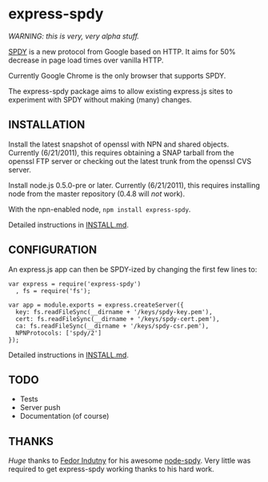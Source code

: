 express-spdy
============

*WARNING: this is very, very alpha stuff.*

[SPDY](http://www.chromium.org/spdy) is a new protocol from Google based on HTTP.  It aims for 50% decrease in page load times over vanilla HTTP.

Currently Google Chrome is the only browser that supports SPDY.

The express-spdy package aims to allow existing express.js sites to experiment with SPDY without making (many) changes.


INSTALLATION
------------

Install the latest snapshot of openssl with NPN and shared objects.  Currently (6/21/2011), this requires obtaining a SNAP tarball from the openssl FTP server or checking out the latest trunk from the openssl CVS server.

Install node.js 0.5.0-pre or later.  Currently (6/21/2011), this requires installing node from the master repository (0.4.8 will _not_ work).

With the npn-enabled node, `npm install express-spdy`.

Detailed instructions in [INSTALL.md](https://github.com/eee-c/express-spdy/blob/master/INSTALL.md).

CONFIGURATION
-------------

An express.js app can then be SPDY-ized by changing the first few lines to:

    var express = require('express-spdy')
      , fs = require('fs');

    var app = module.exports = express.createServer({
      key: fs.readFileSync(__dirname + '/keys/spdy-key.pem'),
      cert: fs.readFileSync(__dirname + '/keys/spdy-cert.pem'),
      ca: fs.readFileSync(__dirname + '/keys/spdy-csr.pem'),
      NPNProtocols: ['spdy/2']
    });

Detailed instructions in [INSTALL.md](https://github.com/eee-c/express-spdy/blob/master/INSTALL.md).


TODO
----

* Tests
* Server push
* Documentation (of course)


THANKS
------

_Huge_ thanks to [Fedor Indutny](https://github.com/indutny) for his awesome [node-spdy](https://github.com/indutny/node-spdy).  Very little was required to get express-spdy working thanks to his hard work.
